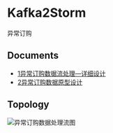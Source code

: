 # Kafka2Storm
异常订购

## Documents
- [1异常订购数据流处理—详细设计](https://github.com/HQebupt/Kafka2Storm/blob/master/Docs/1%E5%BC%82%E5%B8%B8%E8%AE%A2%E8%B4%AD%E6%95%B0%E6%8D%AE%E6%B5%81%E5%A4%84%E7%90%86%E2%80%94%E8%AF%A6%E7%BB%86%E8%AE%BE%E8%AE%A1.md)
- [2异常订购数据原型设计](https://github.com/HQebupt/Kafka2Storm/blob/master/Docs/2%E5%BC%82%E5%B8%B8%E8%AE%A2%E8%B4%AD%E6%95%B0%E6%8D%AE%E5%8E%9F%E5%9E%8B.md)

## Topology
![异常订购数据处理流图](http://7ximfr.com1.z0.glb.clouddn.com/stormTopo.jpg)

